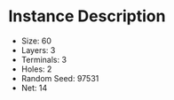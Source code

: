 # Instance Description

* Size: 60
* Layers: 3
* Terminals: 3
* Holes: 2
* Random Seed: 97531
* Net: 14
